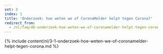 ```yaml
--- 
set: 3
index: 1
title: 'Onderzoek: hoe weten we of CoronaMelder helpt tegen Corona?'
redirect_from: 
  - /nl/faq/40-onderzoek-hoe-weten-we-of-coronamelder-helpt-tegen-corona
---
```

{% include content/nl/3-1-onderzoek-hoe-weten-we-of-coronamelder-helpt-tegen-corona.md %}
